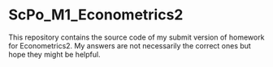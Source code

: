# ScPo_M1_Econometrics2
This repository contains the source code of my submit version of homework for Econometrics2. 
My answers are not necessarily the correct ones but hope they might be helpful.